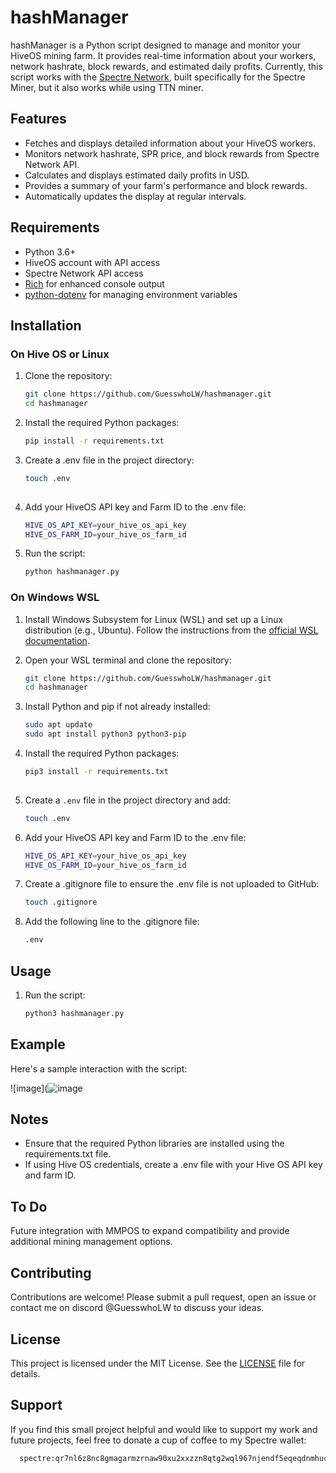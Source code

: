 # hashManager

hashManager is a Python script designed to manage and monitor your HiveOS mining farm. It provides real-time information about your workers, network hashrate, block rewards, and estimated daily profits. Currently, this script works with the [Spectre Network](https://github.com/spectre-project), built specifically for the Spectre Miner, but it also works while using TTN miner.

## Features

- Fetches and displays detailed information about your HiveOS workers.
- Monitors network hashrate, SPR price, and block rewards from Spectre Network API.
- Calculates and displays estimated daily profits in USD.
- Provides a summary of your farm's performance and block rewards.
- Automatically updates the display at regular intervals.

## Requirements

- Python 3.6+
- HiveOS account with API access
- Spectre Network API access
- [Rich](https://github.com/Textualize/rich) for enhanced console output
- [python-dotenv](https://github.com/theskumar/python-dotenv) for managing environment variables

## Installation

### On Hive OS or Linux

1. Clone the repository:
   ```sh
   git clone https://github.com/GuesswhoLW/hashmanager.git
   cd hashmanager
   
2. Install the required Python packages:
   ```sh
   pip install -r requirements.txt

3. Create a .env file in the project directory:
   ```sh
   touch .env
  
4. Add your HiveOS API key and Farm ID to the .env file:
    ```sh
    HIVE_OS_API_KEY=your_hive_os_api_key
    HIVE_OS_FARM_ID=your_hive_os_farm_id    
    
7. Run the script:
   ```sh
   python hashmanager.py

### On Windows WSL

1. Install Windows Subsystem for Linux (WSL) and set up a Linux distribution (e.g., Ubuntu). Follow the instructions from the [official WSL documentation](https://docs.microsoft.com/en-us/windows/wsl/install).
   
2. Open your WSL terminal and clone the repository:
   ```sh
   git clone https://github.com/GuesswhoLW/hashmanager.git
   cd hashmanager

3. Install Python and pip if not already installed:
   ```sh
   sudo apt update
   sudo apt install python3 python3-pip

3. Install the required Python packages:
   ```sh
   pip3 install -r requirements.txt
  
4. Create a `.env` file in the project directory and add:
    ```sh
    touch .env  

5. Add your HiveOS API key and Farm ID to the .env file:
   ```sh
   HIVE_OS_API_KEY=your_hive_os_api_key
   HIVE_OS_FARM_ID=your_hive_os_farm_id

6. Create a .gitignore file to ensure the .env file is not uploaded to GitHub:
   ```sh
   touch .gitignore

7. Add the following line to the .gitignore file:
    ```sh
    .env

## Usage

1. Run the script:
   ```sh
   python3 hashmanager.py

## Example

  Here's a sample interaction with the script:

  ![image](![image](https://github.com/GuesswhoLW/hashManager/assets/174736759/ebe60433-f3c2-4c1e-895d-de11d3f46a4d)


## Notes

  - Ensure that the required Python libraries are installed using the requirements.txt file.
  - If using Hive OS credentials, create a .env file with your Hive OS API key and farm ID.

## To Do

  Future integration with MMPOS to expand compatibility and provide additional mining management options.
  
## Contributing

  Contributions are welcome! Please submit a pull request, open an issue or contact me on discord @GuesswhoLW to discuss your ideas.

## License

  This project is licensed under the MIT License. See the [LICENSE](LICENSE) file for details.

## Support
  If you find this small project helpful and would like to support my work and future projects, feel free to donate a cup of coffee to my Spectre wallet:
  ```sh
    spectre:qr7nl6z8nc8gmagarmzrnaw90xu2xxzzn8qtg2wql967njendf5eqeqdnmhuc
